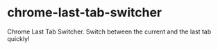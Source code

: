 chrome-last-tab-switcher
========================

Chrome Last Tab Switcher. Switch between the current and the last tab quickly!

